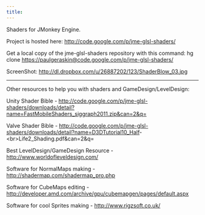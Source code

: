 ```yaml
---
title: 
---
```

<p>
Shaders for JMonkey Engine.
</p>

<p>
Project is hosted here: <a href="http://code.google.com/p/jme-glsl-shaders/" class="urlextern" title="http://code.google.com/p/jme-glsl-shaders/" rel="nofollow">http://code.google.com/p/jme-glsl-shaders/</a>
</p>

<p>
Get a local copy of the jme-glsl-shaders repository with this command:
hg clone <a href="https://paulgeraskin@code.google.com/p/jme-glsl-shaders/" class="urlextern" title="https://paulgeraskin@code.google.com/p/jme-glsl-shaders/" rel="nofollow">https://paulgeraskin@code.google.com/p/jme-glsl-shaders/</a>
</p>

<p>
ScreenShot: <a href="http://dl.dropbox.com/u/26887202/123/ShaderBlow_03.jpg" class="urlextern" title="http://dl.dropbox.com/u/26887202/123/ShaderBlow_03.jpg" rel="nofollow">http://dl.dropbox.com/u/26887202/123/ShaderBlow_03.jpg</a>
</p>
<hr />

<p>
Other resources to help you with shaders and GameDesign/LevelDesign:
</p>

<p>
Unity Shader Bible - <a href="http://code.google.com/p/jme-glsl-shaders/downloads/detail?name=FastMobileShaders_siggraph2011.zip&amp;can=2&amp;q=" class="urlextern" title="http://code.google.com/p/jme-glsl-shaders/downloads/detail?name=FastMobileShaders_siggraph2011.zip&amp;can=2&amp;q=" rel="nofollow">http://code.google.com/p/jme-glsl-shaders/downloads/detail?name=FastMobileShaders_siggraph2011.zip&amp;can=2&amp;q=</a>
</p>

<p>
Valve Shader Bible - <a href="http://code.google.com/p/jme-glsl-shaders/downloads/detail?name=D3DTutorial10_Half" class="urlextern" title="http://code.google.com/p/jme-glsl-shaders/downloads/detail?name=D3DTutorial10_Half" rel="nofollow">http://code.google.com/p/jme-glsl-shaders/downloads/detail?name=D3DTutorial10_Half</a>-&lt;br&gt;Life2_Shading.pdf&amp;can=2&amp;q=
</p>

<p>
Best LevelDesign/GameDesign Resource - <a href="http://www.worldofleveldesign.com/" class="urlextern" title="http://www.worldofleveldesign.com/" rel="nofollow">http://www.worldofleveldesign.com/</a>
</p>

<p>
Software for NormalMaps making - <a href="http://shadermap.com/shadermap_pro.php" class="urlextern" title="http://shadermap.com/shadermap_pro.php" rel="nofollow">http://shadermap.com/shadermap_pro.php</a>
</p>

<p>
Software for CubeMaps editing - <a href="http://developer.amd.com/archive/gpu/cubemapgen/pages/default.aspx" class="urlextern" title="http://developer.amd.com/archive/gpu/cubemapgen/pages/default.aspx" rel="nofollow">http://developer.amd.com/archive/gpu/cubemapgen/pages/default.aspx</a>
</p>

<p>
Software for cool Sprites making - <a href="http://www.rigzsoft.co.uk/" class="urlextern" title="http://www.rigzsoft.co.uk/" rel="nofollow">http://www.rigzsoft.co.uk/</a>
</p>

